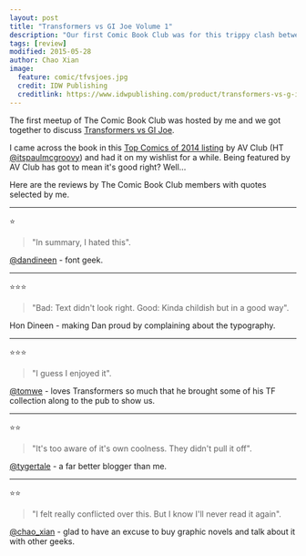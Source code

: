 ```yaml
---
layout: post
title: "Transformers vs GI Joe Volume 1"
description: "Our first Comic Book Club was for this trippy clash between 80s toy brands."
tags: [review]
modified: 2015-05-28
author: Chao Xian
image:
  feature: comic/tfvsjoes.jpg
  credit: IDW Publishing
  creditlink: https://www.idwpublishing.com/product/transformers-vs-g-i-joe-vol-1/
---
```



The first meetup of The Comic Book Club was hosted by me and we got together to discuss [Transformers vs GI Joe](https://www.idwpublishing.com/product/transformers-vs-g-i-joe-vol-1/).

I came across the book in this [Top Comics of 2014 listing](http://www.avclub.com/article/best-comics-2014-ongoing-and-special-series-212601) by AV Club (HT [@itspaulmcgroovy](https://twitter.com/itspaulmcgroovy)) and had it on my wishlist for a while. Being featured by AV Club has got to mean it's good right? Well...

Here are the reviews by The Comic Book Club members with quotes selected by me.

***

:star:

> "In summary, I hated this".


[@dandineen](https://twitter.com/dandineen) - font geek.

***

:star::star::star:

> "Bad: Text didn't look right. Good: Kinda childish but in a good way".

Hon Dineen - making Dan proud by complaining about the typography.

***

:star::star::star:

> "I guess I enjoyed it".

[@tomwe](https://twitter.com/tomwe/) - loves Transformers so much that he brought some of his TF collection along to the pub to show us.

***

:star::star:

> "It's too aware of it's own coolness. They didn't pull it off".

[@tygertale](https://twitter.com/tygertale) - a far better blogger than me.

***

:star::star:

> "I felt really conflicted over this. But I know I'll never read it again".

[@chao_xian](https://twitter.com/chao_xian) - glad to have an excuse to buy graphic novels and talk about it with other geeks.
